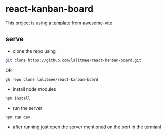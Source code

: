 # react-kanban-board

This project is using a [template](https://github.com/TheSwordBreaker/vite-reactts-eslint-prettier) from [awesome-vite](https://github.com/vitejs/awesome-vite)

## serve

- clone the repo using

```sh
git clone https://github.com/lalitmee/react-kanban-board.git
```

OR

```sh
gh repo clone lalitmee/react-kanban-board
```

- install node modules

```sh
npm install
```

- run the server

```sh
npm run dev
```

- after running just open the server mentioned on the port in the termianl
